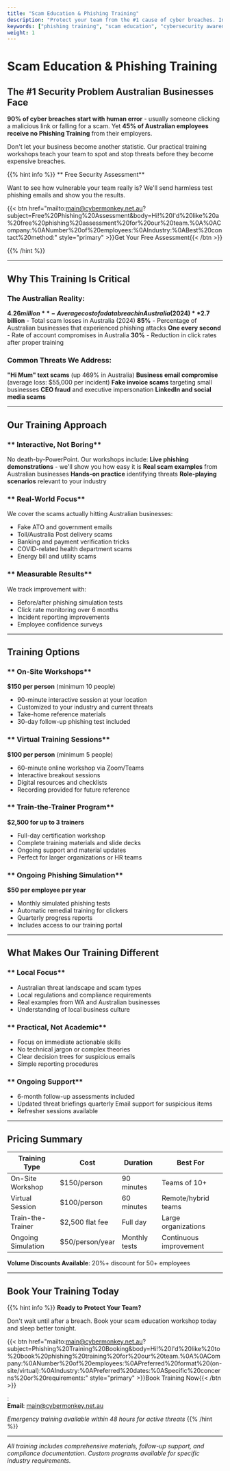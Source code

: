```yaml
---
title: "Scam Education & Phishing Training"
description: "Protect your team from the #1 cause of cyber breaches. Interactive training workshops to help employees recognize and respond to phishing attempts."
keywords: ["phishing training", "scam education", "cybersecurity awareness", "employee training", "business email compromise"]
weight: 1
---
```


# Scam Education & Phishing Training

## **The #1 Security Problem Australian Businesses Face**

**90% of cyber breaches start with human error** - usually someone clicking a malicious link or falling for a scam. Yet **45% of Australian employees receive no Phishing Training** from their employers.

Don't let your business become another statistic. Our practical training workshops teach your team to spot and stop threats before they become expensive breaches.

{{% hint info %}}
** Free Security Assessment**

Want to see how vulnerable your team really is? We'll send harmless test phishing emails and show you the results.

{{< btn href="mailto:main@cybermonkey.net.au?subject=Free%20Phishing%20Assessment&body=Hi!%20I'd%20like%20a%20free%20phishing%20assessment%20for%20our%20team.%0A%0ACompany:%0ANumber%20of%20employees:%0AIndustry:%0ABest%20contact%20method:" style="primary" >}}Get Your Free Assessment{{< /btn >}}

{{% /hint %}}

---

## **Why This Training Is Critical**

### **The Australian Reality:**
**$4.26 million** - Average cost of a data breach in Australia (2024)
**$2.7 billion** - Total scam losses in Australia (2024)
**85%** - Percentage of Australian businesses that experienced phishing attacks
**One every second** - Rate of account compromises in Australia
**30%** - Reduction in click rates after proper training

### **Common Threats We Address:**
**"Hi Mum" text scams** (up 469% in Australia)
**Business email compromise** (average loss: $55,000 per incident)
**Fake invoice scams** targeting small businesses
**CEO fraud** and executive impersonation
**LinkedIn and social media scams**

---

## **Our Training Approach**

### ** Interactive, Not Boring**
No death-by-PowerPoint. Our workshops include:
**Live phishing demonstrations** - we'll show you how easy it is
**Real scam examples** from Australian businesses
**Hands-on practice** identifying threats
**Role-playing scenarios** relevant to your industry

### ** Real-World Focus**
We cover the scams actually hitting Australian businesses:
- Fake ATO and government emails
- Toll/Australia Post delivery scams
- Banking and payment verification tricks
- COVID-related health department scams
- Energy bill and utility scams

### ** Measurable Results**
We track improvement with:
- Before/after phishing simulation tests
- Click rate monitoring over 6 months
- Incident reporting improvements
- Employee confidence surveys

---

## **Training Options**

### ** On-Site Workshops**
**$150 per person** (minimum 10 people)
- 90-minute interactive session at your location
- Customized to your industry and current threats
- Take-home reference materials
- 30-day follow-up phishing test included

### ** Virtual Training Sessions**
**$100 per person** (minimum 5 people)
- 60-minute online workshop via Zoom/Teams
- Interactive breakout sessions
- Digital resources and checklists
- Recording provided for future reference

### ** Train-the-Trainer Program**
**$2,500 for up to 3 trainers**
- Full-day certification workshop
- Complete training materials and slide decks
- Ongoing support and material updates
- Perfect for larger organizations or HR teams

### ** Ongoing Phishing Simulation**
**$50 per employee per year**
- Monthly simulated phishing tests
- Automatic remedial training for clickers
- Quarterly progress reports
- Includes access to our training portal


---

## **What Makes Our Training Different**

### ** Local Focus**
- Australian threat landscape and scam types
- Local regulations and compliance requirements
- Real examples from WA and Australian businesses
- Understanding of local business culture

### ** Practical, Not Academic**
- Focus on immediate actionable skills
- No technical jargon or complex theories
- Clear decision trees for suspicious emails
- Simple reporting procedures

### ** Ongoing Support**
- 6-month follow-up assessments included
- Updated threat briefings quarterly
Email support for suspicious items
- Refresher sessions available


---

## **Pricing Summary**

| Training Type | Cost | Duration | Best For |
|---------------|------|----------|----------|
| On-Site Workshop | $150/person | 90 minutes | Teams of 10+ |
| Virtual Session | $100/person | 60 minutes | Remote/hybrid teams |
| Train-the-Trainer | $2,500 flat fee | Full day | Large organizations |
| Ongoing Simulation | $50/person/year | Monthly tests | Continuous improvement |

**Volume Discounts Available**: 20%+ discount for 50+ employees

---

## **Book Your Training Today**

{{% hint info %}}
**Ready to Protect Your Team?**

Don't wait until after a breach. Book your scam education workshop today and sleep better tonight.

{{< btn href="mailto:main@cybermonkey.net.au?subject=Phishing%20Training%20Booking&body=Hi!%20I'd%20like%20to%20book%20phishing%20training%20for%20our%20team.%0A%0ACompany:%0ANumber%20of%20employees:%0APreferred%20format%20(on-site/virtual):%0AIndustry:%0APreferred%20dates:%0ASpecific%20concerns%20or%20requirements:" style="primary" >}}Book Training Now{{< /btn >}}

:   
**Email**: [main@cybermonkey.net.au](mailto:main@cybermonkey.net.au)

*Emergency training available within 48 hours for active threats*
{{% /hint %}}

---

*All training includes comprehensive materials, follow-up support, and compliance documentation. Custom programs available for specific industry requirements.*